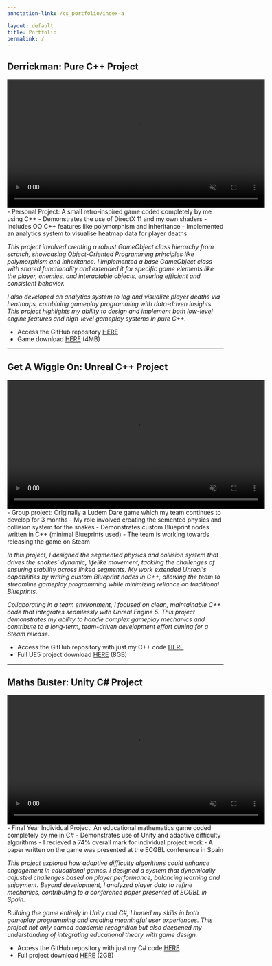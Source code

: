 ```yaml
---
annotation-link: /cs_portfolio/index-a

layout: default
title: Portfolio
permalink: /
---
```


## Derrickman: Pure C++ Project

<video width="600" controls loop autoplay muted playsinline>
  <source src="{{ site.url }}{{ site.baseurl }}/assets/Oil Strike 75.mp4" type="video/mp4">
  Your browser does not support the video tag.
</video>

<div class="project-desc" markdown="1">
- Personal Project: A small retro-inspired game coded completely by me using C++
- Demonstrates the use of DirectX 11 and my own shaders
- Includes OO C++ features like polymorphism and inheritance
- Implemented an analytics system to visualise heatmap data for player deaths
</div>

<i>This project involved creating a robust GameObject class hierarchy from scratch, showcasing Object-Oriented Programming principles like polymorphism and inheritance. I implemented a base GameObject class with shared functionality and extended it for specific game elements like the player, enemies, and interactable objects, ensuring efficient and consistent behavior.</i>

<i>I also developed an analytics system to log and visualize player deaths via heatmaps, combining gameplay programming with data-driven insights. This project highlights my ability to design and implement both low-level engine features and high-level gameplay systems in pure C++.</i>

- Access the GitHub repository <a href="https://www.example.com" class="project-link">HERE</a>
- Game download <a href="https://www.example.com">HERE</a> (4MB)

----------------------




## Get A Wiggle On: Unreal C++ Project

<video width="600" controls loop autoplay muted playsinline>
  <source src="{{ site.url }}{{ site.baseurl }}/assets/Snake%20Party.mp4" type="video/mp4">
  Your browser does not support the video tag.
</video>

<div class="project-desc" markdown="1">
- Group project: Originally a Ludem Dare game which my team continues to develop for 3 months 
- My role involved creating the semented physics and collision system for the snakes
- Demonstrates custom Blueprint nodes written in C++ (minimal Blueprints used)
- The team is working towards releasing the game on Steam
</div>

<i>In this project, I designed the segmented physics and collision system that drives the snakes’ dynamic, lifelike movement, tackling the challenges of ensuring stability across linked segments. My work extended Unreal's capabilities by writing custom Blueprint nodes in C++, allowing the team to streamline gameplay programming while minimizing reliance on traditional Blueprints.</i>

<i>Collaborating in a team environment, I focused on clean, maintainable C++ code that integrates seamlessly with Unreal Engine 5. This project demonstrates my ability to handle complex gameplay mechanics and contribute to a long-term, team-driven development effort aiming for a Steam release.</i>
 
- Access the GitHub repository with just my C++ code <a href="https://www.example.com" class="project-link">HERE</a>
- Full UE5 project download <a href="https://www.example.com">HERE</a> (8GB)

----------------------

## Maths Buster: Unity C# Project

<video width="600" controls loop autoplay muted playsinline>
  <source src="{{ site.url }}{{ site.baseurl }}/assets/Gardeners of the Galaxy.mp4" type="video/mp4">
  Your browser does not support the video tag.
</video>

<div class="project-desc" markdown="1">
- Final Year Individual Project: An educational mathematics game coded completely by me in C#
- Demonstrates use of Unity and adaptive difficulty algorithms
- I recieved a 74% overall mark for individual project work
- A paper written on the game was presented at the ECGBL conference in Spain
</div>

<i>This project explored how adaptive difficulty algorithms could enhance engagement in educational games. I designed a system that dynamically adjusted challenges based on player performance, balancing learning and enjoyment. Beyond development, I analyzed player data to refine mechanics, contributing to a conference paper presented at ECGBL in Spain.</i>

<i>Building the game entirely in Unity and C#, I honed my skills in both gameplay programming and creating meaningful user experiences. This project not only earned academic recognition but also deepened my understanding of integrating educational theory with game design.</i>
 
- Access the GitHub repository with just my C# code <a href="https://www.example.com" class="project-link">HERE</a>
- Full project download <a href="https://www.example.com">HERE</a> (2GB)

